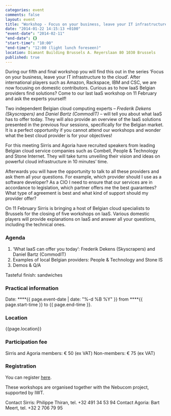 ```yaml
---
categories: event
comments: false
layout: event
title: "Workshop - Focus on your business, leave your IT infrastructure to the cloud"
date: "2014-01-22 14:15:13 +0100"
"event-date": "2014-02-11"
"end-date": {}
"start-time": "10:00"
"end-time": "12:00 (light lunch foreseen)"
location: Diamant Building Brussels A. Reyerslaan 80 1030 Brussels
published: true
---
```


During our fifth and final workshop you will find this out in the series ‘Focus on your business, leave your IT infrastructure to the cloud’. After international players such as Amazon, Rackspace, IBM and CSC, we are now focusing on domestic contributors. Curious as to how IaaS Belgian providers find solutions? Come to our last IaaS workshop on 11 February and ask the experts yourself!    
<!-- more -->

Two independent Belgian cloud computing experts – *Frederik Dekens (Skyscrapers)* and *Daniel Bartz (CommodIT)* – will tell you about what IaaS has to offer today. They will also provide an overview of the IaaS solutions presented in the previous four sessions, specifically for the Belgian market. It is a perfect opportunity if you cannot attend our workshops and wonder what the best cloud provider is for your objectives!

For this meeting Sirris and Agoria have recruited speakers from leading Belgian cloud service companies such as Combell, People & Technology and Stone Internet. They will take turns unveiling their vision and ideas on powerful cloud infrastructure in 10 minutes’ time. 

Afterwards you will have the opportunity to talk to all these providers and ask them all your questions. For example, which provider should I use as a software developer? As a CIO I need to ensure that our services are in accordance to legislation, which partner offers me the best guarantees? What type of agreement is best and what kind of support should my provider offer?  

On 11 February  Sirris is bringing a host of Belgian cloud specialists to Brussels for the closing of five workshops on IaaS. Various domestic players will provide explanations on IaaS and answer all your questions, including the technical ones. 

### Agenda

1. ‘What IaaS can offer you today’: Frederik Dekens (Skyscrapers) and Daniel Bartz (CommodIT) 
2. Examples of local Belgian providers: People & Technology and Stone IS
3. Demos & Q/A

Tasteful finish: sandwiches 

### Practical information
Date: ****{{ page.event-date | date: "%-d %B %Y" }} from ****{{ page.start-time }} to {{ page.end-time }}.

### Location
{{page.location}}

### Participation fee

Sirris and Agoria members: € 50 (ex VAT)
Non-members:  € 75 (ex VAT)

### Registration
You can register [here](http://www.sirris.be/defaultform.aspx?ekfrm=16012&langtype=1033). 

These workshops are organised together with the Nebucom project, supported by IWT.

Contact Sirris: Philippe Thiran, tel. +32 491 34 53 94
Contact Agoria: Bart Meert, tel. +32 2 706 79 95